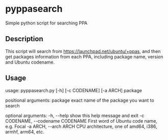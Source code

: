 # pyppasearch
Simple python script for searching PPA

## Description
This script will search from https://launchpad.net/ubuntu/+ppas, and then get packages information from each PPA, including package name, version and Ubuntu codename.

## Usage
usage: pyppasearch.py [-h] [-c CODENAME] [-a ARCH] package

positional arguments:
  package               exact name of the package you want to search

optional arguments:
  -h, --help            show this help message and exit
  -c CODENAME, --codename CODENAME
                        First word of Ubuntu code name, e.g. Focal
  -a ARCH, --arch ARCH  CPU architecture, one of amd64, i386, armhf, arm64,
                        etc.
